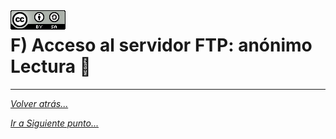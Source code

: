 <img src="../../imagenes/MI-LICENCIA88x31.png" style="float: left; margin-right: 10px;" />

# F) Acceso al servidor FTP: anónimo Lectura 📃

<!-- ## Crear Usuario

Vamos a crear un usuario en el sistema para esta práctica

```bash
adduser fran
ls -l /home/fran
```

![usuarios](../../imagenes/usuarioCreado.jpg

## Fichero de condiguración

Para las prácticas eliminaré todos los comentarios y explicaciones que nos brinda el fichero e iré redirecionando las configuraciones en el fichero principalmente

```bash
cp /etc/vsftpd.conf /etc/vsftpd.conf.ORIGINAL
```

## Enjaular usuarios

De manera predeterminada, vsftpd no permite la escritura en el directorio chroot jail, por razones de seguridad. Usaremos la opción `allow_writeable_chroot = YES` para anular esta configuración. y `chroot_local_user=YES` para enjaularlos en su directorio de inicio predeterminado. 


```bash
echo "chroot_local_user=YES" >> /etc/vsftpd.conf
echo "allow_writeable_chroot=YES" >> /etc/vsftpd.conf
```

*Reiniciamos el servicio*

```bash
systemctl restart vsftpd
systemctl status vsftpd
```

![usuarios](../../imagenes/estadoServicio.jpg)

![usuarios](../../imagenes/accesoEnjaulado.jpg) -->

________________________________________
*[Volver atrás...](../CasosPracticos.md)*

*[Ir a Siguiente punto...](./anonimoLecutura.md)*
